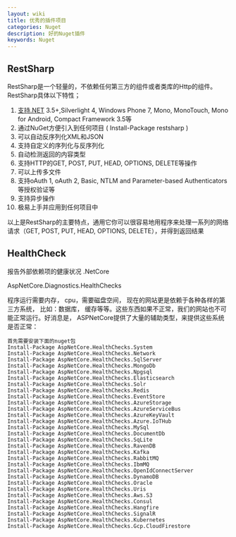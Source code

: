 ```yaml
---
layout: wiki
title: 优秀的插件项目
categories: Nuget
description: 好的Nuget插件
keywords: Nuget
---
```


## RestSharp

RestSharp是一个轻量的，不依赖任何第三方的组件或者类库的Http的组件。RestSharp具体以下特性；

1. [支持.NET](http://xn--ruu81c.net/) 3.5+,Silverlight 4, Windows Phone 7, Mono, MonoTouch, Mono for Android, Compact Framework 3.5等
2. 通过NuGet方便引入到任何项目 ( Install-Package restsharp )
3. 可以自动反序列化XML和JSON
4. 支持自定义的序列化与反序列化
5. 自动检测返回的内容类型
6. 支持HTTP的GET, POST, PUT, HEAD, OPTIONS, DELETE等操作
7. 可以上传多文件
8. 支持oAuth 1, oAuth 2, Basic, NTLM and Parameter-based Authenticators等授权验证等
9. 支持异步操作
10. 极易上手并应用到任何项目中

以上是RestSharp的主要特点，通用它你可以很容易地用程序来处理一系列的网络请求（GET, POST, PUT, HEAD, OPTIONS, DELETE），并得到返回结果

## HealthCheck

报告外部依赖项的健康状况  .NetCore

AspNetCore.Diagnostics.HealthChecks

程序运行需要内存， cpu，需要磁盘空间， 现在的网站更是依赖于各种各样的第三方系统， 比如：数据库， 缓存等等。这些东西如果不正常，我们的网站也不可能正常运行。好消息是， ASPNetCore提供了大量的辅助类型，来提供这些系统是否正常：

```
首先需要安装下面的nuget包
Install-Package AspNetCore.HealthChecks.System
Install-Package AspNetCore.HealthChecks.Network
Install-Package AspNetCore.HealthChecks.SqlServer
Install-Package AspNetCore.HealthChecks.MongoDb
Install-Package AspNetCore.HealthChecks.Npgsql
Install-Package AspNetCore.HealthChecks.Elasticsearch
Install-Package AspNetCore.HealthChecks.Solr
Install-Package AspNetCore.HealthChecks.Redis
Install-Package AspNetCore.HealthChecks.EventStore
Install-Package AspNetCore.HealthChecks.AzureStorage
Install-Package AspNetCore.HealthChecks.AzureServiceBus
Install-Package AspNetCore.HealthChecks.AzureKeyVault
Install-Package AspNetCore.HealthChecks.Azure.IoTHub
Install-Package AspNetCore.HealthChecks.MySql
Install-Package AspNetCore.HealthChecks.DocumentDb
Install-Package AspNetCore.HealthChecks.SqLite
Install-Package AspNetCore.HealthChecks.RavenDB
Install-Package AspNetCore.HealthChecks.Kafka
Install-Package AspNetCore.HealthChecks.RabbitMQ
Install-Package AspNetCore.HealthChecks.IbmMQ
Install-Package AspNetCore.HealthChecks.OpenIdConnectServer
Install-Package AspNetCore.HealthChecks.DynamoDB
Install-Package AspNetCore.HealthChecks.Oracle
Install-Package AspNetCore.HealthChecks.Uris
Install-Package AspNetCore.HealthChecks.Aws.S3
Install-Package AspNetCore.HealthChecks.Consul
Install-Package AspNetCore.HealthChecks.Hangfire
Install-Package AspNetCore.HealthChecks.SignalR
Install-Package AspNetCore.HealthChecks.Kubernetes
Install-Package AspNetCore.HealthChecks.Gcp.CloudFirestore

```

 